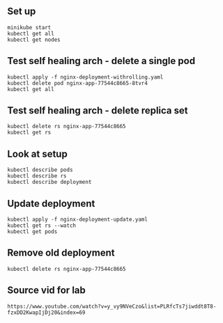 ## Set up
```
minikube start
kubectl get all
kubectl get nodes
```

## Test self healing arch - delete a single pod
```
kubectl apply -f nginx-deployment-withrolling.yaml
kubectl delete pod nginx-app-77544c8665-8tvr4
kubectl get all
```

## Test self healing arch - delete replica set
```
kubectl delete rs nginx-app-77544c8665
kubectl get rs
```

## Look at setup
```
kubectl describe pods
kubectl describe rs
kubectl describe deployment
```

## Update deployment
```
kubectl apply -f nginx-deployment-update.yaml
kubectl get rs --watch
kubectl get pods
```

## Remove old deployment
```
kubectl delete rs nginx-app-77544c8665
```

## Source vid for lab
```
https://www.youtube.com/watch?v=y_vy9NVeCzo&list=PLRfcTs7jiwddt8T8-fzxDD2KwapIjDj20&index=69
```